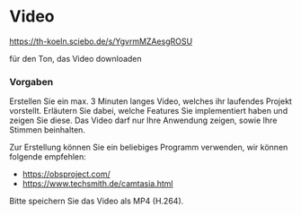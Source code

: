 # Video
https://th-koeln.sciebo.de/s/YgvrmMZAesgROSU

für den Ton, das Video downloaden

### Vorgaben
Erstellen Sie ein max. 3 Minuten langes Video, welches ihr laufendes Projekt vorstellt. 
Erläutern Sie dabei, welche Features Sie implementiert haben und zeigen Sie diese.
Das Video darf nur Ihre Anwendung zeigen, sowie Ihre Stimmen beinhalten.

Zur Erstellung können Sie ein beliebiges Programm verwenden, wir können folgende empfehlen:
- https://obsproject.com/
- https://www.techsmith.de/camtasia.html

Bitte speichern Sie das Video als MP4 (H.264).
